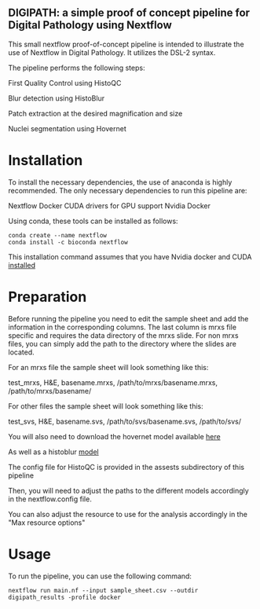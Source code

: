 ## DIGIPATH: a simple proof of concept pipeline for Digital Pathology using Nextflow

This small nextflow proof-of-concept pipeline is intended to illustrate the use of Nextflow in Digital Pathology. It utilizes the DSL-2
syntax.

The pipeline performs the following steps:

First Quality Control using HistoQC

Blur detection using HistoBlur

Patch extraction at the desired magnification and size

Nuclei segmentation using Hovernet


# Installation
To install the necessary dependencies, the use of anaconda is highly recommended.
The only necessary dependencies to run this pipeline are:

Nextflow
Docker
CUDA drivers for GPU support
Nvidia Docker

Using conda, these tools can be installed as follows:

```
conda create --name nextflow
conda install -c bioconda nextflow
```

This installation command assumes that you have Nvidia docker and CUDA [installed](https://docs.nvidia.com/datacenter/cloud-native/container-toolkit/install-guide.html)

# Preparation

Before running the pipeline you need to edit the sample sheet and add the information in the corresponding columns.
The last column is mrxs file specific and requires the data directory of the mrxs slide. For non mrxs files, you can simply add the
path to the directory where the slides are located.

For an mrxs file the sample sheet will look something like this:

test_mrxs,      H&E,       basename.mrxs,       /path/to/mrxs/basename.mrxs,        /path/to/mrxs/basename/

For other files the sample sheet will look something like this:

test_svs,       H&E,       basename.svs,       /path/to/svs/basename.svs,        /path/to/svs/

You will also need to download the hovernet model available [here](https://drive.google.com/file/d/1SbSArI3KOOWHxRlxnjchO7_MbWzB4lNR/view)

As well as a histoblur [model](https://github.com/choosehappy/HistoBlur/blob/main/pretrained_model/blur_detection_densenet_best_model_10.0X.pth)

The config file for HistoQC is provided in the assests subdirectory of this pipeline

Then, you will need to adjust the paths to the different models accordingly in the nextflow.config file.

You can also adjust the resource to use for the analysis accordingly in the "Max resource options"

# Usage

To run the pipeline, you can use the following command:

```
nextflow run main.nf --input sample_sheet.csv --outdir digipath_results -profile docker
```


